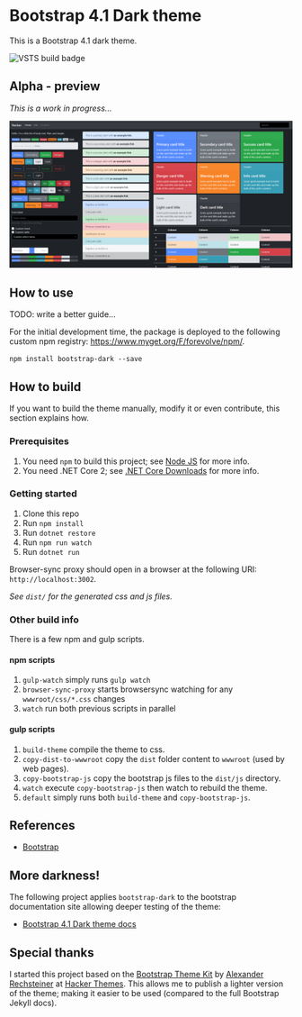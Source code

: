 # Bootstrap 4.1 Dark theme
This is a Bootstrap 4.1 dark theme. 

![VSTS build badge](https://forevolve.visualstudio.com/_apis/public/build/definitions/c685c54e-c04f-4c62-9e82-db39a452f4d9/22/badge)

## Alpha - preview
*This is a work in progress...*

![Alpha - preview](assets/images/alpha-3.png)

## How to use
TODO: write a better guide...

For the initial development time, the package is deployed to the following custom npm registry: <https://www.myget.org/F/forevolve/npm/>.

```
npm install bootstrap-dark --save
```

## How to build
If you want to build the theme manually, modify it or even contribute, this section explains how.

### Prerequisites
1. You need `npm` to build this project; see [Node JS](https://nodejs.org/en/) for more info.
1. You need .NET Core 2; see [.NET Core Downloads](https://www.microsoft.com/net/download/Windows/build) for more info.

### Getting started
1. Clone this repo
1. Run `npm install`
1. Run `dotnet restore`
1. Run `npm run watch`
1. Run `dotnet run`

Browser-sync proxy should open in a browser at the following URI: `http://localhost:3002`.

*See `dist/` for the generated css and js files.*

### Other build info
There is a few npm and gulp scripts.

#### npm scripts
1. `gulp-watch` simply runs `gulp watch`
1. `browser-sync-proxy` starts browsersync watching for any `wwwroot/css/*.css` changes
1. `watch` run both previous scripts in parallel

#### gulp scripts
1. `build-theme` compile the theme to css.
1. `copy-dist-to-wwwroot` copy the `dist` folder content to `wwwroot` (used by web pages).
1. `copy-bootstrap-js` copy the bootstrap js files to the `dist/js` directory.
1. `watch` execute `copy-bootstrap-js` then watch to rebuild the theme.
1. `default` simply runs both `build-theme` and `copy-bootstrap-js`.

## References

- [Bootstrap](https://github.com/twbs/bootstrap/)

## More darkness!
The following project applies `bootstrap-dark` to the bootstrap documentation site allowing deeper testing of the theme:

- [Bootstrap 4.1 Dark theme docs](https://github.com/Carl-Hugo/bootstrap-dark-docs.git)

## Special thanks
I started this project based on the [Bootstrap Theme Kit](https://hackerthemes.com/kit/) by [Alexander Rechsteiner](https://github.com/arechsteiner) at [Hacker Themes](https://hackerthemes.com). This allows me to publish a lighter version of the theme; making it easier to be used (compared to the full Bootstrap Jekyll docs).

